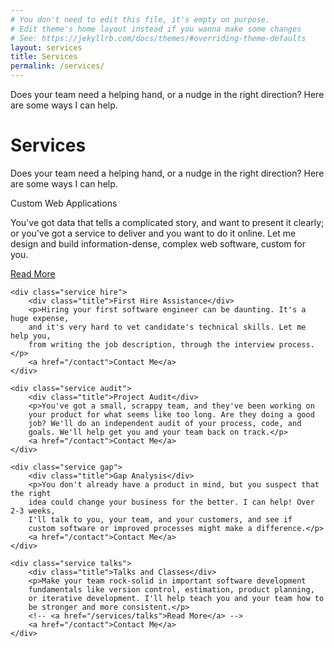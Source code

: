 ```yaml
---
# You don't need to edit this file, it's empty on purpose.
# Edit theme's home layout instead if you wanna make some changes
# See: https://jekyllrb.com/docs/themes/#overriding-theme-defaults
layout: services
title: Services
permalink: /services/
---
```

<div class="aside">
    <p>Does your team need a helping hand, or a nudge in the right
    direction? Here are some ways I can help.</p>
</div>
<h1>Services</h1>
<div class="aside-mobile">
    <p>Does your team need a helping hand, or a nudge in the right
    direction? Here are some ways I can help.</p>
</div>
<div class="services">
    <div class="service web-app">
        <div class="title">Custom Web Applications</div>
        <p>You've got data that tells a complicated story, and want to present it clearly; or you've got a service to deliver and you want to do it online. Let me design and build information-dense, complex web software, custom for you.</p>
        <a href="/services/custom-apps">Read More</a>
    </div>

    <div class="service hire">
        <div class="title">First Hire Assistance</div>
        <p>Hiring your first software engineer can be daunting. It's a huge expense,
        and it's very hard to vet candidate's technical skills. Let me help you,
        from writing the job description, through the interview process.</p>
        <a href="/contact">Contact Me</a>
    </div>

    <div class="service audit">
        <div class="title">Project Audit</div>
        <p>You've got a small, scrappy team, and they've been working on
        your product for what seems like too long. Are they doing a good
        job? We'll do an independent audit of your process, code, and
        goals. We'll help get you and your team back on track.</p>
        <a href="/contact">Contact Me</a>
    </div>

    <div class="service gap">
        <div class="title">Gap Analysis</div>
        <p>You don't already have a product in mind, but you suspect that the right
        idea could change your business for the better. I can help! Over 2-3 weeks,
        I'll talk to you, your team, and your customers, and see if
        custom software or improved processes might make a difference.</p>
        <a href="/contact">Contact Me</a>
    </div>

    <div class="service talks">
        <div class="title">Talks and Classes</div>
        <p>Make your team rock-solid in important software development
        fundamentals like version control, estimation, product planning,
        or iterative development. I'll help teach you and your team how to
        be stronger and more consistent.</p>
        <!-- <a href="/services/talks">Read More</a> -->
        <a href="/contact">Contact Me</a>
    </div>
</div>

